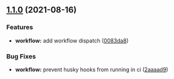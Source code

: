 ## [1.1.0](https://github.com/psyrendust/gen-vscode-tasks/compare/v1.0.0...v1.1.0) (2021-08-16)

### Features

- **workflow:** add workflow dispatch ([0083da8](https://github.com/psyrendust/gen-vscode-tasks/commit/0083da8102ea6417cc5c523129cc27cf1e5ba06b))

### Bug Fixes

- **workflow:** prevent husky hooks from running in ci ([2aaaad9](https://github.com/psyrendust/gen-vscode-tasks/commit/2aaaad96d4d55bfe66aa9b447a1f8cea2fef4448))
